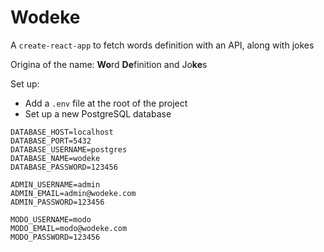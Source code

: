 # Wodeke

A `create-react-app` to fetch words definition with an API, along with jokes

Origina of the name: **Wo**rd **De**finition and Jo**ke**s

Set up:

- Add a `.env` file at the root of the project
- Set up a new PostgreSQL database

```
DATABASE_HOST=localhost
DATABASE_PORT=5432
DATABASE_USERNAME=postgres
DATABASE_NAME=wodeke
DATABASE_PASSWORD=123456

ADMIN_USERNAME=admin
ADMIN_EMAIL=admin@wodeke.com
ADMIN_PASSWORD=123456

MODO_USERNAME=modo
MODO_EMAIL=modo@wodeke.com
MODO_PASSWORD=123456
```
